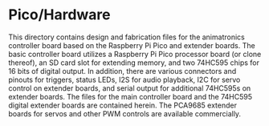 <!-- john Tue Apr  2 07:11:17 AM PDT 2024 -->
<!-- This software is made available for use under the GNU General Public License (GPL). -->
<!-- A copy of this license is available within the repository for this software and is -->
<!-- included herein by reference. -->


# Pico/Hardware

This directory contains design and fabrication files for the animatronics controller
board based on the Raspberry Pi Pico and extender boards.  The basic controller board
utilizes a Raspberry Pi Pico processor board (or clone thereof), an SD card slot for
extending memory, and two 74HC595 chips for 16 bits of digital output.  In addition,
there are various connectors and pinouts for triggers, status LEDs, I2S for audio
playback, I2C for servo control on extender boards, and serial output for additional
74HC595s on extender boards.  The files for the main controller board and the 74HC595
digital extender boards are contained herein.  The PCA9685 extender boards for servos
and other PWM controls are available commercially.

